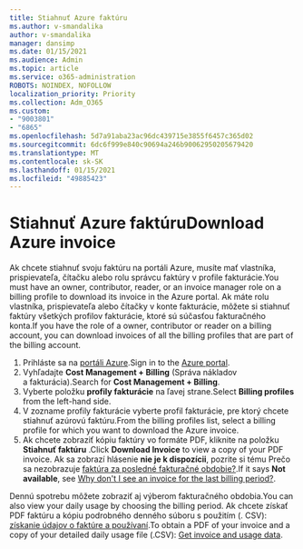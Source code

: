 ```yaml
---
title: Stiahnuť Azure faktúru
ms.author: v-smandalika
author: v-smandalika
manager: dansimp
ms.date: 01/15/2021
ms.audience: Admin
ms.topic: article
ms.service: o365-administration
ROBOTS: NOINDEX, NOFOLLOW
localization_priority: Priority
ms.collection: Adm_O365
ms.custom:
- "9003801"
- "6865"
ms.openlocfilehash: 5d7a91aba23ac96dc439715e3855f6457c365d02
ms.sourcegitcommit: 6dc6f999e840c90694a246b90062950205679420
ms.translationtype: MT
ms.contentlocale: sk-SK
ms.lasthandoff: 01/15/2021
ms.locfileid: "49885423"
---
```

# <a name="download-azure-invoice"></a><span data-ttu-id="e430d-102">Stiahnuť Azure faktúru</span><span class="sxs-lookup"><span data-stu-id="e430d-102">Download Azure invoice</span></span>

<span data-ttu-id="e430d-103">Ak chcete stiahnuť svoju faktúru na portáli Azure, musíte mať vlastníka, prispievateľa, čítačku alebo rolu správcu faktúry v profile fakturácie.</span><span class="sxs-lookup"><span data-stu-id="e430d-103">You must have an owner, contributor, reader, or an invoice manager role on a billing profile to download its invoice in the Azure portal.</span></span> <span data-ttu-id="e430d-104">Ak máte rolu vlastníka, prispievateľa alebo čítačky v konte fakturácie, môžete si stiahnuť faktúry všetkých profilov fakturácie, ktoré sú súčasťou fakturačného konta.</span><span class="sxs-lookup"><span data-stu-id="e430d-104">If you have the role of a owner, contributor or reader on a billing account, you can download invoices of all the billing profiles that are part of the billing account.</span></span>

1. <span data-ttu-id="e430d-105">Prihláste sa na [portáli Azure](https://portal.azure.com/).</span><span class="sxs-lookup"><span data-stu-id="e430d-105">Sign in to the [Azure portal](https://portal.azure.com/).</span></span>
2. <span data-ttu-id="e430d-106">Vyhľadajte **Cost Management + Billing** (Správa nákladov a fakturácia).</span><span class="sxs-lookup"><span data-stu-id="e430d-106">Search for **Cost Management + Billing**.</span></span>
3. <span data-ttu-id="e430d-107">Vyberte položku **profily fakturácie** na ľavej strane.</span><span class="sxs-lookup"><span data-stu-id="e430d-107">Select **Billing profiles** from the left-hand side.</span></span>
4. <span data-ttu-id="e430d-108">V zozname profily fakturácie vyberte profil fakturácie, pre ktorý chcete stiahnuť azúrovú faktúru.</span><span class="sxs-lookup"><span data-stu-id="e430d-108">From the billing profiles list, select a billing profile for which you want to download the Azure invoice.</span></span>
5. <span data-ttu-id="e430d-109">Ak chcete zobraziť kópiu faktúry vo formáte PDF, kliknite na položku **Stiahnuť faktúru** .</span><span class="sxs-lookup"><span data-stu-id="e430d-109">Click **Download Invoice** to view a copy of your PDF invoice.</span></span> <span data-ttu-id="e430d-110">Ak sa zobrazí hlásenie **nie je k dispozícii**, pozrite si tému Prečo sa nezobrazuje [faktúra za posledné fakturačné obdobie?](https://docs.microsoft.com/azure/cost-management-billing/manage/download-azure-invoice-daily-usage-date).</span><span class="sxs-lookup"><span data-stu-id="e430d-110">If it says **Not available**, see [Why don't I see an invoice for the last billing period?](https://docs.microsoft.com/azure/cost-management-billing/manage/download-azure-invoice-daily-usage-date).</span></span>

<span data-ttu-id="e430d-111">Dennú spotrebu môžete zobraziť aj výberom fakturačného obdobia.</span><span class="sxs-lookup"><span data-stu-id="e430d-111">You can also view your daily usage by choosing the billing period.</span></span> <span data-ttu-id="e430d-112">Ak chcete získať PDF faktúru a kópiu podrobného denného súboru s použitím (. CSV): [získanie údajov o faktúre a používaní](https://docs.microsoft.com/azure/cost-management-billing/manage/download-azure-invoice-daily-usage-date).</span><span class="sxs-lookup"><span data-stu-id="e430d-112">To obtain a PDF of your invoice and a copy of your detailed daily usage file (.CSV): [Get invoice and usage data](https://docs.microsoft.com/azure/cost-management-billing/manage/download-azure-invoice-daily-usage-date).</span></span>